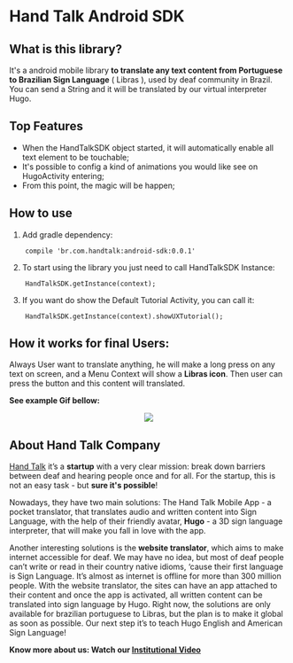 # Hand Talk Android SDK

## What is this library?

It's a android mobile library **to translate any text content from Portuguese to Brazilian Sign Language** ( Libras ), used by deaf community in Brazil.
You can send a String and it will be translated by our virtual interpreter Hugo.

## Top Features

* When the HandTalkSDK object started, it will automatically enable all text element to be touchable;
* It's possible to config a kind of animations you would like see on HugoActivity entering;
* From this point, the magic will be happen;

## How to use

1) Add gradle dependency:
```
    compile 'br.com.handtalk:android-sdk:0.0.1'
```

2) To start using the library you just need to call HandTalkSDK Instance:
```
    HandTalkSDK.getInstance(context);
```

3) If you want do show the Default Tutorial Activity, you can call it:
```
    HandTalkSDK.getInstance(context).showUXTutorial();
```


## How it works for final Users:

Always User want to translate anything, he will make a long press on any text on screen, and a Menu Context will show a **Libras icon**. Then user can press the button and this content will translated.

**See example Gif bellow:**

<center><img align='center' src="http://line25.com/wp-content/uploads/2014/animated/4.gif"></center>


## About Hand Talk Company


<a href='http://handtalk.me/' target='_blank'>Hand Talk</a> it’s a **startup** with a very clear mission: break down barriers between deaf and hearing people once and for all.
For the startup, this is not an easy task - but **sure it's possible**!

Nowadays, they have two main solutions: The Hand Talk Mobile App - a pocket translator, that translates audio and written content into Sign Language, with the help of their friendly avatar, **Hugo** - a 3D sign language interpreter, that will make you fall in love with the app.

Another interesting solutions is the **website translator**, which aims to make internet accessible for deaf. We may have no idea, but most of deaf people can’t write or read in their country native idioms, ‘cause their first language is Sign Language. It’s almost as internet is offline for more than 300 million people. With the website translator, the sites can have an app attached to their content and once the app is activated, all written content can be translated into sign language by Hugo.
Right now, the solutions are only available for brazilian portuguese to Libras, but the plan is to make it global as soon as possible.
Our next step it’s to teach Hugo English and American Sign Language!

**Know more about us: Watch our <a href='https://www.youtube.com/watch?v=GtCh8cw5P4Y' target='_blank'>Institutional Video</a>**


<!-- ## More examples and documentation -->
